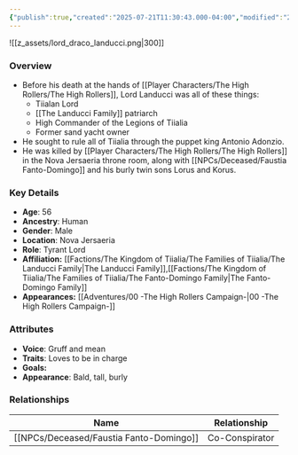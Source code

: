 ```yaml
---
{"publish":true,"created":"2025-07-21T11:30:43.000-04:00","modified":"2025-10-03T09:52:55.677-04:00","published":"2025-10-03T09:52:55.677-04:00","cssclasses":"","Age":"56","Ancestry":["Human"],"Gender":"Male","Location":["Nova Jersaeria"],"Role":["Tyrant Lord"],"Affiliation":["[[Factions/The Kingdom of Tiialia/The Families of Tiialia/The Landucci Family]]","[[The Fanto-Domingo Family]]"],"Appearances":["[[00 -The High Rollers Campaign-]]"]}
---
```


![[z_assets/lord_draco_landucci.png|300]]

### Overview
- Before his death at the hands of [[Player Characters/The High Rollers/The High Rollers]], Lord Landucci was all of these things:
	- Tiialan Lord
	- [[The Landucci Family]] patriarch
	- High Commander of the Legions of Tiialia
	- Former sand yacht owner
- He sought to rule all of Tiialia through the puppet king Antonio Adonzio.
- He was killed by [[Player Characters/The High Rollers/The High Rollers]] in the Nova Jersaeria throne room, along with [[NPCs/Deceased/Faustia Fanto-Domingo]] and his burly twin sons Lorus and Korus.

### Key Details
- **Age**: 56
- **Ancestry**: Human
- **Gender**: Male
- **Location**: Nova Jersaeria
- **Role**: Tyrant Lord
- **Affiliation:** [[Factions/The Kingdom of Tiialia/The Families of Tiialia/The Landucci Family\|The Landucci Family]],[[Factions/The Kingdom of Tiialia/The Families of Tiialia/The Fanto-Domingo Family\|The Fanto-Domingo Family]]
- **Appearances:** [[Adventures/00 -The High Rollers Campaign-\|00 -The High Rollers Campaign-]]

### Attributes
- **Voice**: Gruff and mean
- **Traits**: Loves to be in charge
- **Goals:** 
- **Appearance**: Bald, tall, burly

### Relationships

| Name                      | Relationship   |
| ------------------------- | -------------- |
| [[NPCs/Deceased/Faustia Fanto-Domingo]] | Co-Conspirator |

